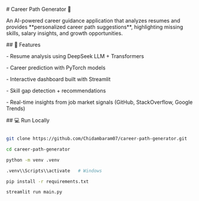 \# Career Path Generator 🎯



An AI-powered career guidance application that analyzes resumes and provides \*\*personalized career path suggestions\*\*, highlighting missing skills, salary insights, and growth opportunities.



\## 🚀 Features

\- Resume analysis using DeepSeek LLM + Transformers

\- Career prediction with PyTorch models

\- Interactive dashboard built with Streamlit

\- Skill gap detection + recommendations

\- Real-time insights from job market signals (GitHub, StackOverflow, Google Trends)




\## 💻 Run Locally

```bash

git clone https://github.com/Chidambaram07/career-path-generator.git

cd career-path-generator

python -m venv .venv

.venv\\Scripts\\activate   # Windows

pip install -r requirements.txt

streamlit run main.py



